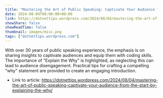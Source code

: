 ```yaml
---
title: "Mastering the Art of Public Speaking: Captivate Your Audience from the Start by Explaining “the Why”"
date: 2024-08-04T08:00:00+00:00
link: https://dotnettips.wordpress.com/2024/08/04/mastering-the-art-of-public-speaking-captivate-your-audience-from-the-start-by-explaining-the-why/
showShare: false
showReadTime: false
thumbnail: images/misc.png
tags: ["dotnettips.wordpress.com"]
---
```

With over 30 years of public speaking experience, the emphasis is on sharing insights to captivate audiences and equip them with coding skills. The importance of "Explain the Why" is highlighted, as neglecting this can lead to audience disengagement. Practical tips for crafting a compelling "why" statement are provided to create an engaging introduction.

- Link to article: https://dotnettips.wordpress.com/2024/08/04/mastering-the-art-of-public-speaking-captivate-your-audience-from-the-start-by-explaining-the-why/